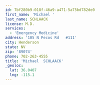 ```yaml
---
id: 7bf280b9-018f-46a9-a471-5a75bd782de0
first_name: 'Michael '
last_name: SCHLAACK
license: M.D.
services:
  - 'Emergency Medicine'
address: '105 N Pecos Rd   #111'
city: Henderson
state: NV
zip: '89074'
phone: 702-263-4555
title: 'Michael  SCHLAACK'
_geoloc:
  lat: 36.0407
  lng: -115.1
---
```

